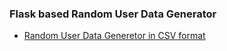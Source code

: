 ### Flask based Random User Data Generator
- [Random User Data Generetor in CSV format](https://problemsolver-ac0k.onrender.com/)

